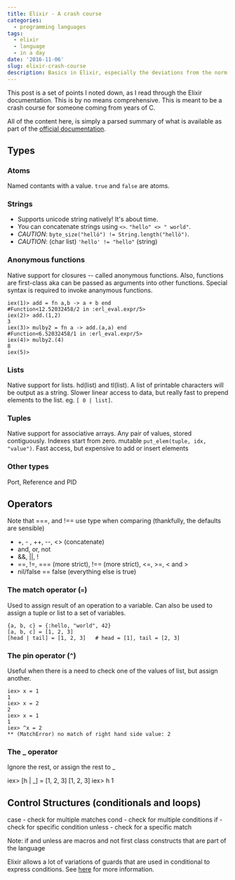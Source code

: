 ```yaml
---
title: Elixir - A crash course
categories:
  - programming languages
tags:
  - elixir
  - language
  - in a day
date: '2016-11-06'
slug: elixir-crash-course
description: Basics in Elixir, especially the deviations from the norm
---
```


This post is a set of points I noted down, as I read through the Elixir documentation. This is by no means comprehensive. This is meant to be a crash course for someone coming from years of C. 

All of the content here, is simply a parsed summary of what is available as part of the [official documentation][1].

## Types

### Atoms

Named contants with a value. `true` and `false` are atoms.

### Strings

- Supports unicode string natively! It's about time. 
- You can concatenate strings using `<>`. `"hello" <> " world"`.
- *CAUTION*: `byte_size("hellö") != String.length("hellö")`.
- *CAUTION*: (char list) `'hello' != "hello"` (string)


### Anonymous functions

Native support for closures -- called anonymous functions. Also, functions are first-class aka can be passed as arguments into other functions. Special syntax is required to invoke ananymous functions.

```
iex(1)> add = fn a,b -> a + b end
#Function<12.52032458/2 in :erl_eval.expr/5>
iex(2)> add.(1,2)
3
iex(3)> mulby2 = fn a -> add.(a,a) end
#Function<6.52032458/1 in :erl_eval.expr/5>
iex(4)> mulby2.(4)
8
iex(5)> 
```

### Lists

Native support for lists. hd(list) and tl(list). A list of printable characters will be output as a string. Slower linear access to data, but really fast to prepend elements to the list. eg. `[ 0 | list]`. 



### Tuples

Native support for associative arrays. Any pair of values, stored contiguously. Indexes start from zero. mutable `put_elem(tuple, idx, "value")`. Fast access, but expensive to add or insert elements

### Other types

Port, Reference and PID


## Operators

Note that ===, and !== use type when comparing (thankfully, the defaults are sensible)

  - +, - , ++, --, <> (concatenate)
  - and, or, not
  - &&, ||, !
  - ==, !=, === (more strict), !== (more strict), <=, >=, < and > 
  - nil/false == false (everything else is true)

### The match operator (`=`)

Used to assign result of an operation to a variable. Can also be used to assign a tuple or list to a set of variables. 

```
{a, b, c} = {:hello, "world", 42}
[a, b, c] = [1, 2, 3]
[head | tail] = [1, 2, 3]   # head = [1], tail = [2, 3]
```

### The pin operator (`^`)

Useful when there is a need to check one of the values of list, but assign another.

```
iex> x = 1
1
iex> x = 2
2
iex> x = 1
1
iex> ^x = 2
** (MatchError) no match of right hand side value: 2
```

### The _ operator

Ignore the rest, or assign the rest to _

iex> [h | _] = [1, 2, 3]
[1, 2, 3]
iex> h
1

## Control Structures (conditionals and loops)

case - check for multiple matches 
cond - check for multiple conditions
if - check for specific condition
unless - check for a specific match

Note: if and unless are macros and not first class constructs that are part of the language

Elixir allows a lot of variations of guards that are used in conditional to express conditions. See [here][2] for more information.


[1]: http://elixir-lang.org/getting-started/
[2]: http://elixir-lang.org/getting-started/case-cond-and-if.html#expressions-in-guard-clauses